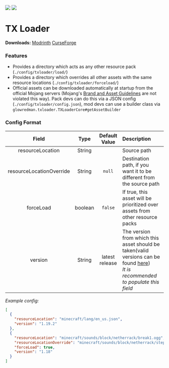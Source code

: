 [![](http://cf.way2muchnoise.eu/706505.svg)](https://www.curseforge.com/minecraft/mc-mods/tx-loader) [![](http://cf.way2muchnoise.eu/versions/706505.svg)](https://www.curseforge.com/minecraft/mc-mods/tx-loader)

TX Loader
=================

**Downloads:** [Modrinth](https://modrinth.com/mod/tx-loader) [CurseForge](https://www.curseforge.com/minecraft/mc-mods/tx-loader)

### Features
- Provides a directory which acts as any other resource pack (`./config/txloader/load/`)
- Provides a directory which overrides all other assets with the same resource locations (`./config/txloader/forceload/`)
- Official assets can be downloaded automatically at startup from the official Mojang servers (Mojang's [Brand and Asset Guidelines](https://www.minecraft.net/en-us/terms#terms-brand_guidelines) are not violated this way). Pack devs can do this via a JSON config (`./config/txloader/config.json`), mod devs can use a builder class via `glowredman.txloader.TXLoaderCore#getAssetBuilder`

### Config Format

|Field|Type|Default Value|Description|
|:---:|:---:|:---:|:---|
|resourceLocation|String||Source path|
|resourceLocationOverride|String|`null`|Destination path, if you want it to be different from the source path|
|forceLoad|boolean|`false`|If true, this asset will be prioritized over assets from other resource packs|
|version|String|latest release|The version from which this asset should be taken(valid versions can be found [here](https://launchermeta.mojang.com/mc/game/version_manifest.json))<br>*It is recommended to populate this field*|

*Example config:*
```json
[
  {
    "resourceLocation": "minecraft/lang/en_us.json",
    "version": "1.19.2"
  },
  {
    "resourceLocation": "minecraft/sounds/block/netherrack/break1.ogg",
    "resourceLocationOverride": "minecraft/sounds/block/netherrack/step1.ogg",
    "forceLoad": true,
    "version": "1.18"
  }
]
```
